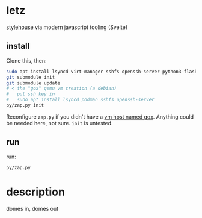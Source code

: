 # letz

[stylehouse](https://github.com/stylehouse/letz) via modern javascript tooling (Svelte)

## install

Clone this, then:

```bash
sudo apt install lsyncd virt-manager sshfs openssh-server python3-flask
git submodule init
git submodule update
# < the "gox" qemu vm creation (a debian)
#   put ssh key in
#   sudo apt install lsyncd podman sshfs openssh-server
py/zap.py init
```
Reconfigure `zap.py` if you didn't have a [vm host named gox](https://github.com/stylehouse/stylehouse/blob/151fe09b32e4562e20a67ac2766a3259a794b4d6/G/Lafr/Inside#L1168). Anything could be needed here, not sure. `init` is untested.

## run
run:
```bash
py/zap.py
```

# description

domes in, domes out

